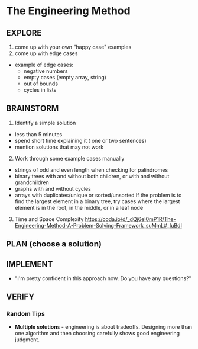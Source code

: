 # The Engineering Method 

## EXPLORE

1.  come up with your own "happy case" examples
2.  come up with edge cases
  - example of edge cases:
    - negative numbers
    - empty cases (empty array, string)
    - out of bounds
    - cycles in lists

## BRAINSTORM
1. Identify a simple solution 
  - less than 5 minutes
  - spend short time explaining it ( one or two sentences)
  - mention solutions that may not work
2.  Work through some example cases manually 
  - strings of odd and even length when checking for palindromes
  -  binary trees with and without both children, or with and without grandchildren
  - graphs with and without cycles
  - arrays with duplicates/unique or sorted/unsorted If the problem is to find the largest element in a binary tree, try cases where the largest element is in the root, in the middle, or in a leaf node

3. Time and Space Complexity 
https://coda.io/d/_dQj6eI0mP1R/The-Engineering-Method-A-Problem-Solving-Framework_suMmL#_luBdI

## PLAN (choose a solution)
## IMPLEMENT
- "I'm pretty confident in this approach now. Do you have any questions?"
## VERIFY 


### Random Tips
-   **Multiple solution**s - engineering is about tradeoffs. Designing more than one algorithm and then choosing carefully shows good engineering judgment.
